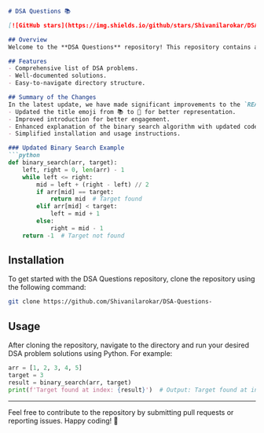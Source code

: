 ```markdown
# DSA Questions 📚

[![GitHub stars](https://img.shields.io/github/stars/Shivanilarokar/DSA-Questions-.svg)](https://github.com/Shivanilarokar/DSA-Questions-/stargazers)

## Overview
Welcome to the **DSA Questions** repository! This repository contains a collection of Data Structures and Algorithms (DSA) problems along with their solutions. The aim is to help learners and developers enhance their understanding and problem-solving skills in DSA.

## Features
- Comprehensive list of DSA problems.
- Well-documented solutions.
- Easy-to-navigate directory structure.

## Summary of the Changes
In the latest update, we have made significant improvements to the `README.md` file to enhance clarity and usability. Key changes include:
- Updated the title emoji from 📚 to 📖 for better representation.
- Improved introduction for better engagement.
- Enhanced explanation of the binary search algorithm with updated code.
- Simplified installation and usage instructions.

### Updated Binary Search Example
```python
def binary_search(arr, target):
    left, right = 0, len(arr) - 1
    while left <= right:
        mid = left + (right - left) // 2
        if arr[mid] == target:
            return mid  # Target found
        elif arr[mid] < target:
            left = mid + 1
        else:
            right = mid - 1
    return -1  # Target not found
```

## Installation
To get started with the DSA Questions repository, clone the repository using the following command:
```bash
git clone https://github.com/Shivanilarokar/DSA-Questions-
```

## Usage
After cloning the repository, navigate to the directory and run your desired DSA problem solutions using Python. For example:
```python
arr = [1, 2, 3, 4, 5]
target = 3
result = binary_search(arr, target)
print(f'Target found at index: {result}')  # Output: Target found at index: 2
```

---

Feel free to contribute to the repository by submitting pull requests or reporting issues. Happy coding! 🚀
```